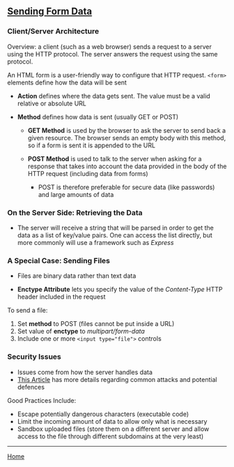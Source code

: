 ## [Sending Form Data](https://developer.mozilla.org/en-US/docs/Learn/Forms/Sending_and_retrieving_form_data)

### Client/Server Architecture

Overview: a client (such as a web browser) sends a request to a server using the HTTP protocol.  The server answers the request using the same protocol.

An HTML form is a user-friendly way to configure that HTTP request.  `<form>` elements define how the data will be sent

- **Action** defines where the data gets sent.  The value must be a valid relative or absolute URL

- **Method** defines how data is sent (usually GET or POST)

  - **GET Method** is used by the browser to ask the server to send back a given resource.  The browser sends an empty body with this method, so if a form is sent  it is appended to the URL

  - **POST Method** is used to talk to the server when asking for a response that takes into account the data provided in the body of the HTTP request (including data from forms)
    - POST is therefore preferable for secure data (like passwords) and large amounts of data

### On the Server Side: Retrieving the Data

- The server will receive a string that will be parsed in order to get the data as a list of key/value pairs.  One can access the list directly, but more commonly will use a framework such as *Express*

### A Special Case: Sending Files

- Files are binary data rather than text data

- **Enctype Attribute** lets you specify the value of the *Content-Type* HTTP header included in the request

To send a file:

1. Set **method** to POST (files cannot be put inside a URL)
1. Set value of **enctype** to *multipart/form-data*
1. Include one or more `<input type="file">` controls

### Security Issues

- Issues come from how the server handles data
- [This Article](https://developer.mozilla.org/en-US/docs/Learn/Server-side/First_steps/Website_security) has more details regarding common attacks and potential defences

Good Practices Include:
- Escape potentially dangerous characters (executable code)
- Limit the incoming amount of data to allow only what is necessary
- Sandbox uploaded files (store them on a different server and allow access to the file through different subdomains at the very least)

---

[Home](https://jchinzi.github.io/reading-notes/)